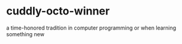 # cuddly-octo-winner
a time-honored tradition in computer programming or when learning something new

